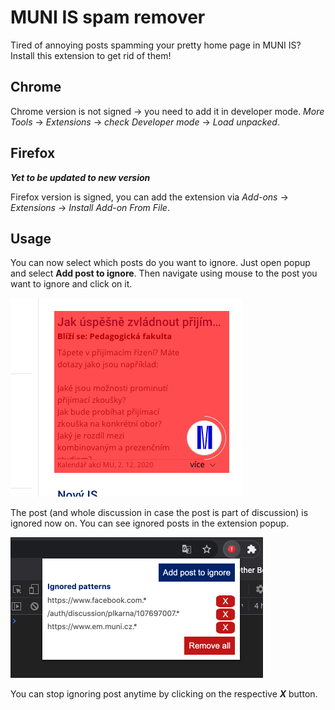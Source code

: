 # MUNI IS spam remover

Tired of annoying posts spamming your pretty home page in MUNI IS?
Install this extension to get rid of them!

## Chrome

Chrome version is not signed → you need to add it in developer mode.
*More Tools* → *Extensions* → *check Developer mode* → *Load unpacked*.

## Firefox

***Yet to be updated to new version***

Firefox version is signed, you can add the extension via *Add-ons* → *Extensions*
→ *Install Add-on From File*.

## Usage

You can now select which posts do you want to ignore. Just open popup and select
**Add post to ignore**. Then navigate using mouse to the post you want to ignore and click on it.

![selection](./img/selection.png)

The post (and whole discussion in case the post is part of discussion) is ignored now
on. You can see ignored posts in the extension popup.

![popup](./img/popup.png)

You can stop ignoring post anytime by clicking on the respective ***X*** button.
